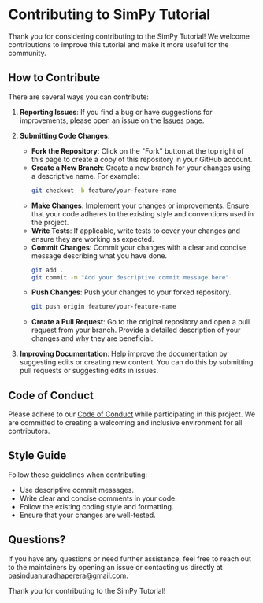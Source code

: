 # Contributing to SimPy Tutorial

Thank you for considering contributing to the SimPy Tutorial! We welcome contributions to improve this tutorial and make it more useful for the community.

## How to Contribute

There are several ways you can contribute:

1. **Reporting Issues**: If you find a bug or have suggestions for improvements, please open an issue on the [Issues](https://github.com/your-repo/issues) page.

2. **Submitting Code Changes**:
   - **Fork the Repository**: Click on the "Fork" button at the top right of this page to create a copy of this repository in your GitHub account.
   - **Create a New Branch**: Create a new branch for your changes using a descriptive name. For example:
     ```bash
     git checkout -b feature/your-feature-name
     ```
   - **Make Changes**: Implement your changes or improvements. Ensure that your code adheres to the existing style and conventions used in the project.
   - **Write Tests**: If applicable, write tests to cover your changes and ensure they are working as expected.
   - **Commit Changes**: Commit your changes with a clear and concise message describing what you have done.
     ```bash
     git add .
     git commit -m "Add your descriptive commit message here"
     ```
   - **Push Changes**: Push your changes to your forked repository.
     ```bash
     git push origin feature/your-feature-name
     ```
   - **Create a Pull Request**: Go to the original repository and open a pull request from your branch. Provide a detailed description of your changes and why they are beneficial.

3. **Improving Documentation**: Help improve the documentation by suggesting edits or creating new content. You can do this by submitting pull requests or suggesting edits in issues.

## Code of Conduct

Please adhere to our [Code of Conduct](CODE_OF_CONDUCT.md) while participating in this project. We are committed to creating a welcoming and inclusive environment for all contributors.

## Style Guide

Follow these guidelines when contributing:

- Use descriptive commit messages.
- Write clear and concise comments in your code.
- Follow the existing coding style and formatting.
- Ensure that your changes are well-tested.

## Questions?

If you have any questions or need further assistance, feel free to reach out to the maintainers by opening an issue or contacting us directly at [pasinduanuradhaperera@gmail.com](mailto:pasinduanuradhaperera@gmail.com).

Thank you for contributing to the SimPy Tutorial!
